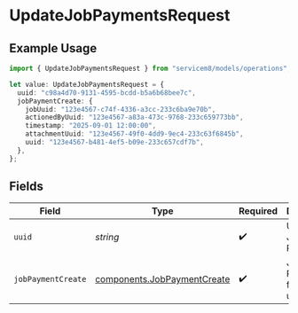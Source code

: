 # UpdateJobPaymentsRequest

## Example Usage

```typescript
import { UpdateJobPaymentsRequest } from "servicem8/models/operations";

let value: UpdateJobPaymentsRequest = {
  uuid: "c98a4d70-9131-4595-bcdd-b5a6b68bee7c",
  jobPaymentCreate: {
    jobUuid: "123e4567-c74f-4336-a3cc-233c6ba9e70b",
    actionedByUuid: "123e4567-a83a-473c-9768-233c659773bb",
    timestamp: "2025-09-01 12:00:00",
    attachmentUuid: "123e4567-49f0-4dd9-9ec4-233c63f6845b",
    uuid: "123e4567-b481-4ef5-b09e-233c657cdf7b",
  },
};
```

## Fields

| Field                                                                      | Type                                                                       | Required                                                                   | Description                                                                |
| -------------------------------------------------------------------------- | -------------------------------------------------------------------------- | -------------------------------------------------------------------------- | -------------------------------------------------------------------------- |
| `uuid`                                                                     | *string*                                                                   | :heavy_check_mark:                                                         | UUID of the Job Payment                                                    |
| `jobPaymentCreate`                                                         | [components.JobPaymentCreate](../../models/components/jobpaymentcreate.md) | :heavy_check_mark:                                                         | Job Payment fields to update                                               |